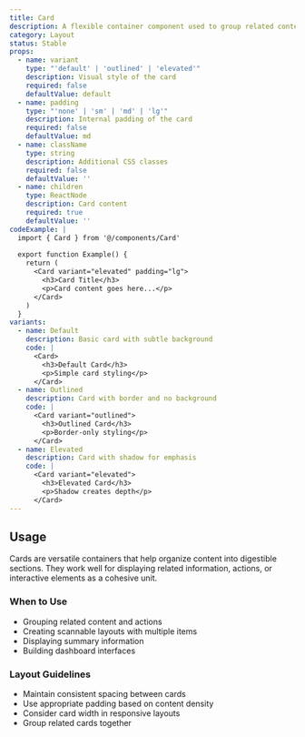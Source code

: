 ```yaml
---
title: Card
description: A flexible container component used to group related content and actions in a clean, organized layout.
category: Layout
status: Stable
props:
  - name: variant
    type: "'default' | 'outlined' | 'elevated'"
    description: Visual style of the card
    required: false
    defaultValue: default
  - name: padding
    type: "'none' | 'sm' | 'md' | 'lg'"
    description: Internal padding of the card
    required: false
    defaultValue: md
  - name: className
    type: string
    description: Additional CSS classes
    required: false
    defaultValue: ''
  - name: children
    type: ReactNode
    description: Card content
    required: true
    defaultValue: ''
codeExample: |
  import { Card } from '@/components/Card'
  
  export function Example() {
    return (
      <Card variant="elevated" padding="lg">
        <h3>Card Title</h3>
        <p>Card content goes here...</p>
      </Card>
    )
  }
variants:
  - name: Default
    description: Basic card with subtle background
    code: |
      <Card>
        <h3>Default Card</h3>
        <p>Simple card styling</p>
      </Card>
  - name: Outlined
    description: Card with border and no background
    code: |
      <Card variant="outlined">
        <h3>Outlined Card</h3>
        <p>Border-only styling</p>
      </Card>
  - name: Elevated
    description: Card with shadow for emphasis
    code: |
      <Card variant="elevated">
        <h3>Elevated Card</h3>
        <p>Shadow creates depth</p>
      </Card>
---
```


## Usage

Cards are versatile containers that help organize content into digestible sections. They work well for displaying related information, actions, or interactive elements as a cohesive unit.

### When to Use

- Grouping related content and actions
- Creating scannable layouts with multiple items
- Displaying summary information
- Building dashboard interfaces

### Layout Guidelines

- Maintain consistent spacing between cards
- Use appropriate padding based on content density
- Consider card width in responsive layouts
- Group related cards together